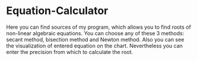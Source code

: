 # Equation-Calculator

Here you can find sources of my program, which allows you to find roots of non-linear algebraic equations.
You can choose any of these 3 methods: secant method, bisection method and Newton method.
Also you can see the visualization of entered equation on the chart.
Nevertheless you can enter the precision from which to calculate the root.
